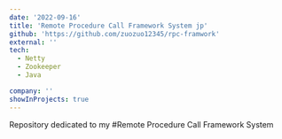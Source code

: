 ```yaml
---
date: '2022-09-16'
title: 'Remote Procedure Call Framework System jp'
github: 'https://github.com/zuozuo12345/rpc-framwork'
external: ''
tech:
  - Netty
  - Zookeeper
  - Java

company: ''
showInProjects: true
---
```

Repository dedicated to my #Remote Procedure Call Framework System
